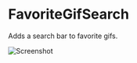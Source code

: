 # FavoriteGifSearch

Adds a search bar to favorite gifs.

![Screenshot](https://github.com/Vendicated/Vencord/assets/45497981/19552adc-d921-4153-976e-e9361dc8fdaf)
